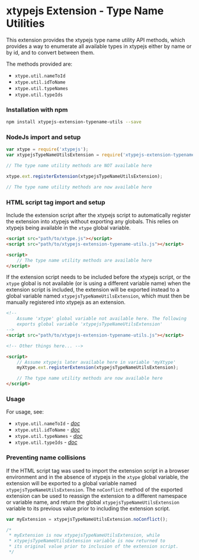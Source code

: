 # xtypejs Extension - Type Name Utilities

This extension provides the xtypejs type name utility API methods, which provides a way to enumerate all available types in xtypejs either by name or by id, and to convert between them.

The methods provided are:

* `xtype.util.nameToId`
* `xtype.util.idToName`
* `xtype.util.typeNames`
* `xtype.util.typeIds`

### Installation with npm

```sh
npm install xtypejs-extension-typename-utils --save
```

### NodeJs import and setup

```js
var xtype = require('xtypejs');
var xtypejsTypeNameUtilsExtension = require('xtypejs-extension-typename-utils');

// The type name utility methods are NOT available here

xtype.ext.registerExtension(xtypejsTypeNameUtilsExtension);

// The type name utility methods are now available here
```

### HTML script tag import and setup

 Include the extension script after the xtypejs script to automatically register the extension into xtypejs without exporting any globals. This relies on xtypejs being available in the `xtype` global variable.

```html
<script src="path/to/xtype.js"></script>
<script src="path/to/xtypejs-extension-typename-utils.js"></script>

<script>
    // The type name utility methods are available here
</script>
```

If the extension script needs to be included before the xtypejs script, or the `xtype` global is not available (or is using a different variable name) when the extension script is included, the extension will be exported instead to a global variable named `xtypejsTypeNameUtilsExtension`, which must then be manually registered into xtypejs as an extension.

```html
<!--
    Assume 'xtype' global variable not available here. The following
    exports global variable 'xtypejsTypeNameUtilsExtension'
-->
<script src="path/to/xtypejs-extension-typename-utils.js"></script>

<!-- Other things here... -->

<script>
    // Assume xtypejs later available here in variable 'myXtype'
    myXtype.ext.registerExtension(xtypejsTypeNameUtilsExtension);

    // The type name utility methods are now available here
</script>
```

### Usage

For usage, see:

* `xtype.util.nameToId` - *[doc](http://xtype.js.org/api/nameToId)*
* `xtype.util.idToName` - *[doc](http://xtype.js.org/api/idToName)*
* `xtype.util.typeNames` - *[doc](http://xtype.js.org/api/typeNames)*
* `xtype.util.typeIds` - *[doc](http://xtype.js.org/api/typeIds)*

### Preventing name collisions

If the HTML script tag was used to import the extension script in a browser environment and in the absence of xtypejs in the `xtype` global variable, the extension will be exported to a global variable named `xtypejsTypeNameUtilsExtension`. The `noConflict` method of the exported extension can be used to reassign the extension to a different namespace or variable name, and return the global `xtypejsTypeNameUtilsExtension` variable to its previous value prior to including the extension script.

```js
var myExtension = xtypejsTypeNameUtilsExtension.noConflict();

/*
 * myExtension is now xtypejsTypeNameUtilsExtension, while 
 * xtypejsTypeNameUtilsExtension variable is now returned to
 * its original value prior to inclusion of the extension script.
 */ 
```